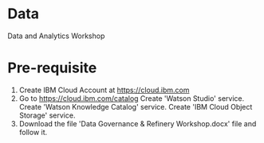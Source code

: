# Data
Data and Analytics Workshop


# Pre-requisite

1. Create IBM Cloud Account at https://cloud.ibm.com
2. Go to https://cloud.ibm.com/catalog
    Create 'Watson Studio' service.
    Create 'Watson Knowledge Catalog' service.
    Create 'IBM Cloud Object Storage' service.
3. Download the file 'Data Governance & Refinery Workshop.docx' file and follow it.
